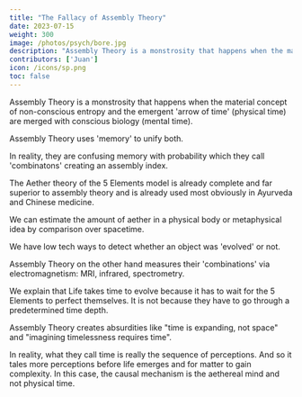 ```yaml
---
title: "The Fallacy of Assembly Theory"
date: 2023-07-15
weight: 300
image: /photos/psych/bore.jpg
description: "Assembly Theory is a monstrosity that happens when the material concept of non-conscious entropy and the emergent 'arrow of time' (physical time) are merged with conscious biology (mental time)"
contributors: ['Juan']
icon: /icons/sp.png
toc: false
---
```



Assembly Theory is a monstrosity that happens when the material concept of non-conscious entropy and the emergent 'arrow of time' (physical time) are merged with conscious biology (mental time).

Assembly Theory uses 'memory' to unify both. 

In reality, they are confusing memory with probability which they call 'combinatons' creating an assembly index. 

The Aether theory of the 5 Elements model is already complete and far superior to assembly theory and is already used most obviously in Ayurveda and Chinese medicine. 

We can estimate the amount of aether in a physical body or metaphysical idea by comparison over spacetime. 

We have low tech ways to detect whether an object was 'evolved' or not.

Assembly Theory on the other hand measures their 'combinations' via electromagnetism: MRI, infrared, spectrometry.

We explain that Life takes time to evolve because it has to wait for the 5 Elements to perfect themselves. It is not because they have to go through a predetermined time depth.

Assembly Theory creates absurdities like "time is expanding, not space" and "imagining timelessness requires time". 

In reality, what they call time is really the sequence of perceptions. And so it tales more perceptions before life emerges and for matter to gain complexity. In this case, the causal mechanism is the aethereal mind and not physical time. 
